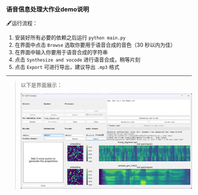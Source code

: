 ### 语音信息处理大作业demo说明

🖋️运行流程：

1. 安装好所有必要的依赖之后运行 `python main.py`
2. 在界面中点击 `Browse` 选取你要用于语音合成的音色（30 秒以内为佳）
3. 在界面中输入你要用于语音合成的字符串
4. 点击 `Synthesize and vocode` 进行语音合成，稍等片刻
5. 点击 `Export` 可进行导出，建议导出 `.mp3` 格式



---

> 以下是界面展示：
>
> ![image](./img/1.png)
